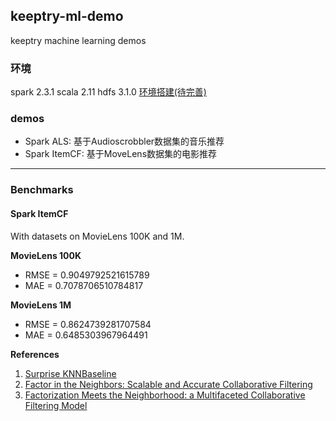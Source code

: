 ## keeptry-ml-demo 

keeptry machine learning demos 

### 环境

spark 2.3.1 
scala 2.11
hdfs 3.1.0
[环境搭建(待完善)](http://www.keeptry.cn)

### demos

- Spark ALS: 基于Audioscrobbler数据集的音乐推荐
- Spark ItemCF: 基于MoveLens数据集的电影推荐

------

### Benchmarks

#### Spark ItemCF
With datasets on MovieLens 100K and 1M. 

**MovieLens 100K** 

- RMSE = 0.9049792521615789
- MAE = 0.7078706510784817
 
**MovieLens 1M**

- RMSE = 0.8624739281707584
- MAE = 0.6485303967964491

**References**

1. [Surprise KNNBaseline](https://surprise.readthedocs.io/en/stable/knn_inspired.html#surprise.prediction_algorithms.knns.KNNBaseline)
2. [Factor in the Neighbors: Scalable and Accurate Collaborative Filtering](http://courses.ischool.berkeley.edu/i290-dm/s11/SECURE/a1-koren.pdf)
3. [Factorization Meets the Neighborhood: a Multifaceted Collaborative Filtering Model](http://www.cs.rochester.edu/twiki/pub/Main/HarpSeminar/Factorization_Meets_the_Neighborhood-_a_Multifaceted_Collaborative_Filtering_Model.pdf)
